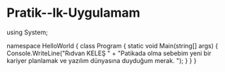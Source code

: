 # Pratik--lk-Uygulamam
using System;

namespace HelloWorld
{
    class Program
    {
        static void Main(string[] args)
        {
            Console.WriteLine("Rıdvan KELEŞ " +
                "Patikada olma sebebim yeni bir kariyer planlamak ve yazılım dünyasına duyduğum merak. ");
        }
    }
}
